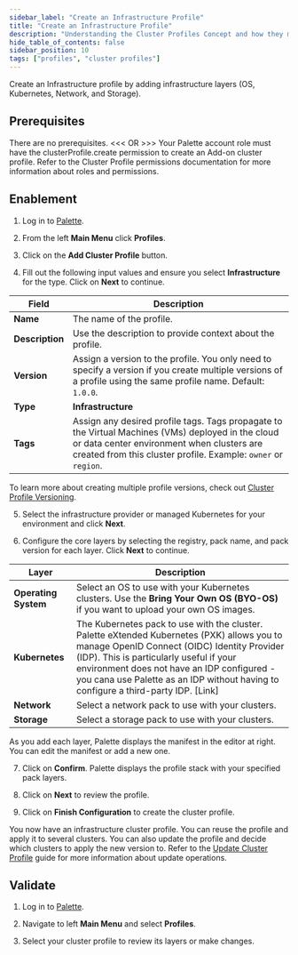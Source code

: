 ```yaml
---
sidebar_label: "Create an Infrastructure Profile"
title: "Create an Infrastructure Profile"
description: "Understanding the Cluster Profiles Concept and how they make Spectro Cloud powerful"
hide_table_of_contents: false
sidebar_position: 10
tags: ["profiles", "cluster profiles"]
---
```



Create an Infrastructure profile by adding infrastructure layers (OS, Kubernetes, Network, and Storage).

## Prerequisites

There are no prerequisites. <<< OR >>> Your Palette account role must have the clusterProfile.create permission to create an Add-on cluster profile. Refer to the Cluster Profile permissions documentation for more information about roles and permissions.

## Enablement

1. Log in to [Palette](https://console.spectrocloud.com/).

2. From the left **Main Menu** click **Profiles**.

3. Click on the **Add Cluster Profile** button. 

4. Fill out the following input values and ensure you select **Infrastructure** for the type. Click on **Next** to continue.

  | **Field** | **Description** |
  |----|----|
  | **Name**| The name of the profile. |
  |**Description**| Use the description to provide context about the profile. |
  | **Version**| Assign a version to the profile. You only need to specify a version if you create multiple versions of a profile using the same profile name. Default: `1.0.0`. |
  | **Type**| **Infrastructure** |
  | **Tags**| Assign any desired profile tags. Tags propagate to the Virtual Machines (VMs) deployed in the cloud or data center environment when clusters are created from this cluster profile. Example: `owner` or `region`.  |

To learn more about creating multiple profile versions, check out [Cluster Profile Versioning](/profiles/cluster-profiles/cluster-profile-versioning).

5. Select the infrastructure provider or managed Kubernetes for your environment and click **Next**.
  
6. Configure the core layers by selecting the registry, pack name, and pack version for each layer. Click **Next** to continue. 

| **Layer** | **Description** |
  |----|----|
  | **Operating System**| Select an OS to use with your Kubernetes clusters. Use the **Bring Your Own OS (BYO-OS)** if you want to upload your own OS images.|  
|**Kubernetes**| The Kubernetes pack to use with the cluster. Palette eXtended Kubernetes (PXK) allows you to manage OpenID Connect (OIDC) Identity Provider (IDP). This is particularly useful if your environment does not have an IDP configured - you cana use Palette as an IDP without having to configure a third-party IDP. [Link] |
  | **Network**| Select a network pack to use with your clusters. |
  | **Storage**| Select a storage pack to use with your clusters. |


  As you add each layer, Palette displays the manifest in the editor at right. You can edit the manifest or add a new one. 

7. Click on **Confirm**. Palette displays the profile stack with your specified pack layers.

8. Click on **Next** to review the profile.

9. Click on **Finish Configuration** to create the cluster profile.

You now have an infrastructure cluster profile. You can reuse the profile and apply it to several clusters. You can also update the profile and decide which clusters to apply the new version to. Refer to the [Update Cluster Profile](/profiles/cluster-profiles/update-cluster-profile) guide for more information about update operations.


## Validate

1. Log in to [Palette](https://console.spectrocloud.com).

2.  Navigate to left **Main Menu** and select **Profiles**.

3. Select your cluster profile to review its layers or make changes.





